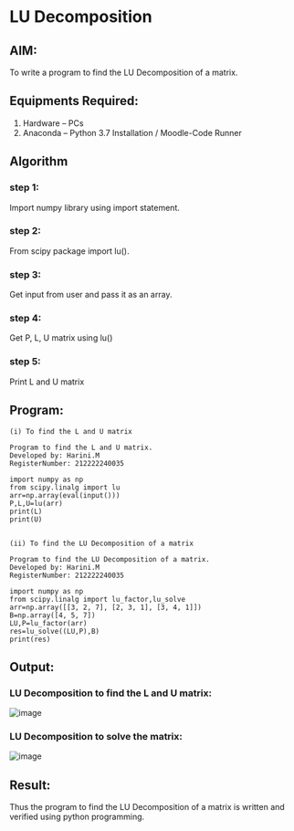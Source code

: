 # LU Decomposition 

## AIM:
To write a program to find the LU Decomposition of a matrix.

## Equipments Required:
1. Hardware – PCs
2. Anaconda – Python 3.7 Installation / Moodle-Code Runner

## Algorithm

### step 1:
Import numpy library using import statement.

### step 2:
From scipy package import lu().

### step 3:
Get input from user and pass it as an array.

### step 4:
Get P, L, U matrix using lu()

### step 5:
Print L and U matrix 

## Program:
``` 
(i) To find the L and U matrix

Program to find the L and U matrix.
Developed by: Harini.M
RegisterNumber: 212222240035

import numpy as np
from scipy.linalg import lu
arr=np.array(eval(input()))
P,L,U=lu(arr)
print(L)
print(U)


(ii) To find the LU Decomposition of a matrix

Program to find the LU Decomposition of a matrix.
Developed by: Harini.M
RegisterNumber: 212222240035

import numpy as np
from scipy.linalg import lu_factor,lu_solve
arr=np.array([[3, 2, 7], [2, 3, 1], [3, 4, 1]])
B=np.array([4, 5, 7])
LU,P=lu_factor(arr)
res=lu_solve((LU,P),B)
print(res)

```

## Output:

### LU Decomposition to find the L and U matrix:
![image](https://github.com/Harinimuthu17/LU-Decomposition/assets/130278614/5f0ec3f0-0df2-48ca-9449-eace086fae8d)

### LU Decomposition to solve the matrix:
![image](https://github.com/Harinimuthu17/LU-Decomposition/assets/130278614/ca6e8ee5-e12e-42fd-97be-5182cd6c08f7)


## Result:
Thus the program to find the LU Decomposition of a matrix is written and verified using python programming.


